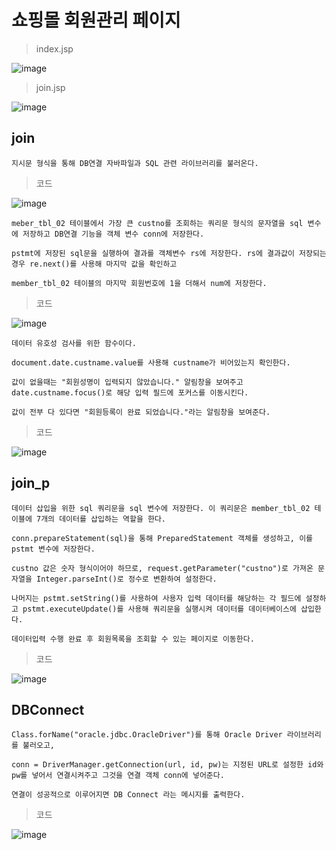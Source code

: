 # 쇼핑몰 회원관리 페이지

> index.jsp 

![image](https://github.com/user-attachments/assets/6196516e-fadf-446b-b021-c0181a4a84e0)

> join.jsp

![image](https://github.com/user-attachments/assets/ad2ec725-411b-457f-9697-6379905f6968)

## join

    지시문 형식을 통해 DB연결 자바파일과 SQL 관련 라이브러리를 불러온다.

> 코드

![image](https://github.com/user-attachments/assets/d8ee7fdc-ce2c-4193-b88b-ccd17c8a62a4)

    meber_tbl_02 테이블에서 가장 큰 custno를 조회하는 쿼리문 형식의 문자열을 sql 변수에 저장하고 DB연결 기능을 객체 변수 conn에 저장한다.

    pstmt에 저장된 sql문을 실행하여 결과를 객체변수 rs에 저장한다. rs에 결과값이 저장되는 경우 re.next()를 사용해 마지막 값을 확인하고

    member_tbl_02 테이블의 마지막 회원번호에 1을 더해서 num에 저장한다.

> 코드

![image](https://github.com/user-attachments/assets/fff176fe-407a-4300-a4fa-d042fe66e305)

    데이터 유호성 검사를 위한 함수이다.

    document.date.custname.value를 사용해 custname가 비어있는지 확인한다.

    값이 없을때는 "회원성명이 입력되지 않았습니다." 알림창을 보여주고 date.custname.focus()로 해당 입력 필드에 포커스를 이동시킨다.

    값이 전부 다 있다면 "회원등록이 완료 되었습니다."라는 알림창을 보여준다.

> 코드

![image](https://github.com/user-attachments/assets/9f961e7c-099b-4075-98f2-b25d23e72217)

## join_p

    데이터 삽입을 위한 sql 쿼리문을 sql 변수에 저장한다. 이 쿼리문은 member_tbl_02 테이블에 7개의 데이터를 삽입하는 역할을 한다.

    conn.prepareStatement(sql)을 통해 PreparedStatement 객체를 생성하고, 이를 pstmt 변수에 저장한다.

    custno 값은 숫자 형식이어야 하므로, request.getParameter("custno")로 가져온 문자열을 Integer.parseInt()로 정수로 변환하여 설정한다. 

    나머지는 pstmt.setString()를 사용하여 사용자 입력 데이터를 해당하는 각 필드에 설정하고 pstmt.executeUpdate()를 사용해 쿼리문을 실행시켜 데이터를 데이터베이스에 삽입한다.

    데이터입력 수행 완료 후 회원목록을 조회할 수 있는 페이지로 이동한다.

> 코드

![image](https://github.com/user-attachments/assets/e75c3426-6677-4dbc-a9a0-14d08e5b397a)

## DBConnect

    Class.forName("oracle.jdbc.OracleDriver")를 통해 Oracle Driver 라이브러리를 불러오고,

    conn = DriverManager.getConnection(url, id, pw)는 지정된 URL로 설정한 id와 pw를 넣어서 연결시켜주고 그것을 연결 객체 conn에 넣어준다.

    연결이 성공적으로 이루어지면 DB Connect 라는 메시지를 출력한다.

> 코드

![image](https://github.com/user-attachments/assets/59c6f156-0d07-4822-a238-71b8885544a6)
